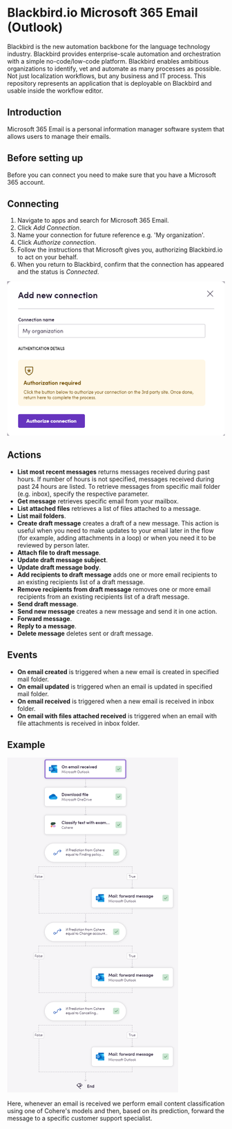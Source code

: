 # Blackbird.io Microsoft 365 Email (Outlook)

Blackbird is the new automation backbone for the language technology industry. Blackbird provides enterprise-scale automation and orchestration with a simple no-code/low-code platform. Blackbird enables ambitious organizations to identify, vet and automate as many processes as possible. Not just localization workflows, but any business and IT process. This repository represents an application that is deployable on Blackbird and usable inside the workflow editor.

## Introduction

<!-- begin docs -->

Microsoft 365 Email is a personal information manager software system that allows users to manage their emails.

## Before setting up

Before you can connect you need to make sure that you have a Microsoft 365 account.

## Connecting

1. Navigate to apps and search for Microsoft 365 Email.
2. Click _Add Connection_.
3. Name your connection for future reference e.g. 'My organization'.
4. Click _Authorize connection_.
5. Follow the instructions that Microsoft gives you, authorizing Blackbird.io to act on your behalf. 
6. When you return to Blackbird, confirm that the connection has appeared and the status is _Connected_.

![Connecting](image/README/connecting.png)

## Actions

- **List most recent messages** returns messages received during past hours. If number of hours is not specified, messages received during past 24 hours are listed. To retrieve messages from specific mail folder (e.g. inbox), specify the respective parameter.
- **Get message** retrieves specific email from your mailbox.
- **List attached files** retrieves a list of files attached to a message.
- **List mail folders**.
- **Create draft message** creates a draft of a new message. This action is useful when you need to make updates to your email later in the flow (for example, adding attachments in a loop) or when you need it to be reviewed by person later.
- **Attach file to draft message**.
- **Update draft message subject**.
- **Update draft message body**.
- **Add recipients to draft message** adds one or more email recipients to an existing recipients list of a draft message.
- **Remove recipients from draft message** removes one or more email recipients from an existing recipients list of a draft message.
- **Send draft message**.
- **Send new message** creates a new message and send it in one action.
- **Forward message**.
- **Reply to a message**.
- **Delete message** deletes sent or draft message.

## Events

- **On email created** is triggered when a new email is created in specified mail folder.
- **On email updated** is triggered when an email is updated in specified mail folder.
- **On email received** is triggered when a new email is received in inbox folder.
- **On email with files attached received** is triggered when an email with file attachments is received in inbox folder.

## Example

![example](image/README/example.png)

Here, whenever an email is received we perform email content classification using one of Cohere's models and then, based on its prediction, forward the message to a specific customer support specialist.

<!-- end docs -->
